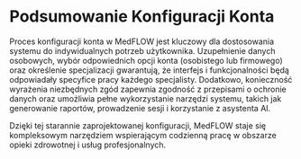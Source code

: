 # Podsumowanie Konfiguracji Konta

Proces konfiguracji konta w MedFLOW jest kluczowy dla dostosowania systemu do indywidualnych potrzeb użytkownika. Uzupełnienie danych osobowych, wybór odpowiednich opcji konta (osobistego lub firmowego) oraz określenie specjalizacji gwarantują, że interfejs i funkcjonalności będą odpowiadały specyfice pracy każdego specjalisty. Dodatkowo, konieczność wyrażenia niezbędnych zgód zapewnia zgodność z przepisami o ochronie danych oraz umożliwia pełne wykorzystanie narzędzi systemu, takich jak generowanie raportów, prowadzenie sesji i korzystanie z asystenta AI.

Dzięki tej starannie zaprojektowanej konfiguracji, MedFLOW staje się kompleksowym narzędziem wspierającym codzienną pracę w obszarze opieki zdrowotnej i usług profesjonalnych.
